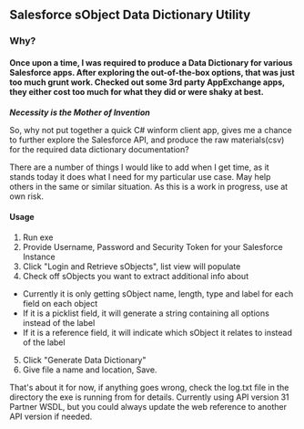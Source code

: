 Salesforce sObject Data Dictionary Utility
------------------------------------------
### Why?

#### Once upon a time, I was required to produce a Data Dictionary for various Salesforce apps. After exploring the out-of-the-box options, that was just too much grunt work. Checked out some 3rd party AppExchange apps, they either cost too much for what they did or were shaky at best. 

**_Necessity is the Mother of Invention_**

So, why not put together a quick C# winform client app, gives me a chance to further explore the Salesforce API, and produce the raw materials(csv) for the required data dictionary documentation?

There are a number of things I would like to add when I get time, as it stands today it does what I need for my particular use case. May help others in the same or similar situation. As this is a work in progress, use at own risk.

#### Usage
1. Run exe
2. Provide Username, Password and Security Token for your Salesforce Instance
3. Click "Login and Retrieve sObjects", list view will populate
4. Check off sObjects you want to extract additional info about
  * Currently it is only getting sObject name, length, type and label for each field on each object
  * If it is a picklist field, it will generate a string containing all options instead of the label
  * If it is a reference field, it will indicate which sObject it relates to instead of the label
5. Click "Generate Data Dictionary"
6. Give file a name and location, Save.

That's about it for now, if anything goes wrong, check the log.txt file in the directory the exe is running from for details.
Currently using API version 31 Partner WSDL, but you could always update the web reference to another API version if needed.